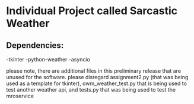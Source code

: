 # Individual Project called Sarcastic Weather

## Dependencies: 
-tkinter
-python-weather 
-asyncio


please note, there are additional files in this preliminary release that are unused for the software. please disregard assignment2.py (that was being used as a template for tkinter), owm_weather_test.py that is being used to test another weather api, and tests.py that was being used to test the mroservice

